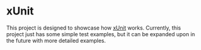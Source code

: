 # xUnit

This project is designed to showcase how [xUnit](https://xunit.net/) works. Currently, this project just has some simple test examples, but it can be expanded upon in the future with more detailed examples.

